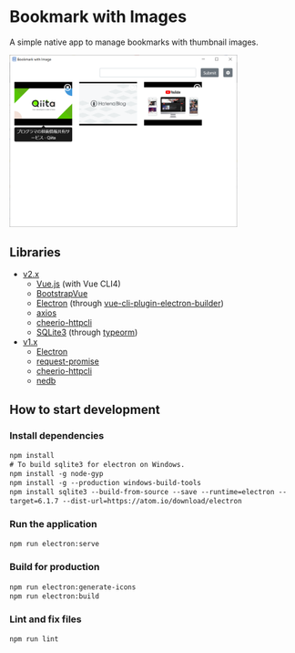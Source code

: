 # Bookmark with Images

A simple native app to manage bookmarks with thumbnail images.

<img src="assets/screenshot.png" alt="screenshot" width="400" />

## Libraries

* [v2.x](https://github.com/unhurried/bookmark-with-image/blob/v2.0.0/README.md)
  * [Vue.js](https://jp.vuejs.org/index.html) (with Vue CLI4)
  * [BootstrapVue](https://bootstrap-vue.js.org/)
  * [Electron](https://www.electronjs.org/) (through [vue-cli-plugin-electron-builder](https://github.com/nklayman/vue-cli-plugin-electron-builder))
  * [axios](https://github.com/axios/axios)
  * [cheerio-httpcli ](https://www.npmjs.com/package/cheerio-httpcli)
  * [SQLite3](https://www.sqlite.org/index.html) (through [typeorm](https://typeorm.io/))
* [v1.x](https://github.com/unhurried/bookmark-with-image/blob/v1.0.0/README.md)
  * [Electron](https://electronjs.org/)
  * [request-promise](https://www.npmjs.com/package/request-promise)
  * [cheerio-httpcli](https://www.npmjs.com/package/cheerio-httpcli)
  * [nedb](https://github.com/louischatriot/nedb)

## How to start development

### Install dependencies

```shell
npm install
# To build sqlite3 for electron on Windows.
npm install -g node-gyp
npm install -g --production windows-build-tools
npm install sqlite3 --build-from-source --save --runtime=electron --target=6.1.7 --dist-url=https://atom.io/download/electron
```

### Run the application
```
npm run electron:serve
```

### Build for production
```
npm run electron:generate-icons
npm run electron:build
```

### Lint and fix files
```
npm run lint
```
